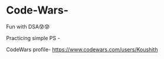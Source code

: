 # Code-Wars-

Fun with DSA😰😰

Practicing simple PS -

CodeWars profile- https://www.codewars.com/users/Koushith
